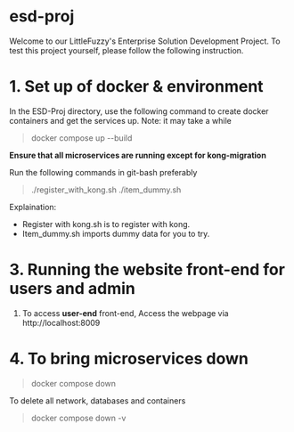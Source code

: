 # esd-proj
Welcome to our LittleFuzzy's Enterprise Solution Development Project. To test this project yourself, please follow the following instruction.
# 1. Set up of docker & environment
In the ESD-Proj directory, use the following command to create docker containers and get the services up. Note: it may take a while
> docker compose up --build

**Ensure that all microservices are running except for kong-migration**

Run the following commands in git-bash preferably
> ./register_with_kong.sh 
> ./item_dummy.sh

Explaination:
* Register with kong.sh is to register with kong. 
* Item_dummy.sh imports dummy data for you to try. 

# 3. Running the website front-end for users and admin
1. To access **user-end** front-end, Access the webpage via http://localhost:8009

# 4. To bring microservices down
> docker compose down 

To delete all network, databases and containers
> docker compose down -v